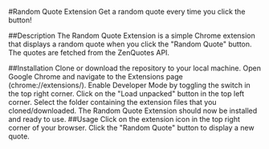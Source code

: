 #Random Quote Extension
Get a random quote every time you click the button!

##Description
The Random Quote Extension is a simple Chrome extension that displays a random quote when you click the "Random Quote" button. The quotes are fetched from the ZenQuotes API.

##Installation
Clone or download the repository to your local machine.
Open Google Chrome and navigate to the Extensions page (chrome://extensions/).
Enable Developer Mode by toggling the switch in the top right corner.
Click on the "Load unpacked" button in the top left corner.
Select the folder containing the extension files that you cloned/downloaded.
The Random Quote Extension should now be installed and ready to use.
##Usage
Click on the extension icon in the top right corner of your browser.
Click the "Random Quote" button to display a new quote.
